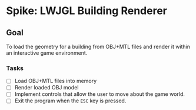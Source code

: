 # Spike: LWJGL Building Renderer

## Goal

To load the geometry for a building from OBJ+MTL files and render it within an interactive game environment.

### Tasks

- [ ] Load OBJ+MTL files into memory
- [ ] Render loaded OBJ model
- [ ] Implement controls that allow the user to move about the game world.
- [ ] Exit the program when the `ESC` key is pressed.
